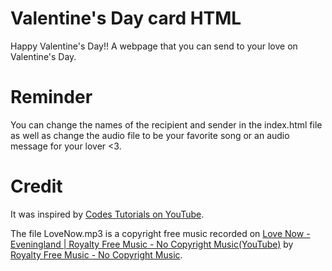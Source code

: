 # Valentine's Day card HTML
 Happy Valentine's Day!!
 A webpage that you can send to your love on Valentine's Day. 

# Reminder
 You can change the names of the recipient and sender in the index.html file as well as change the audio file to be your favorite song or an audio message for your lover <3.

# Credit  
 It was inspired by [Codes Tutorials on YouTube](https://youtu.be/q7F_0WJJD7g?si=7aRIzQAZBotmBJ5T).
 
 The file LoveNow.mp3 is a copyright free music recorded on [Love Now - Eveningland | Royalty Free Music - No Copyright Music(YouTube)](https://youtu.be/20LS-oFZceI?si=S4ez3lMyzqZEhqw9) by [Royalty Free Music - No Copyright Music](https://www.youtube.com/@RFM_NCM).
